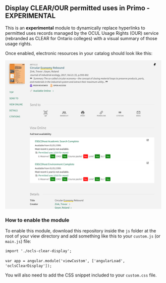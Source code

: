 ## Display CLEAR/OUR permitted uses in Primo - EXPERIMENTAL

This is an **experimental** module to dynamically replace hyperlinks to permitted uses records managed by
the OCUL Usage Rights (OUR) service (rebranded as CLEAR for Ontario colleges) with a visual summary
of those usage rights.

Once enabled, electronic resources in your catalog should look like this:

![Screenshot of the permitted uses module enabled on the Primo interface](clear-display-screenshot.png)

### How to enable the module

To enable this module, download this repository inside the `js` folder at the root of your view directory
and add something like this to your `custom.js` (or `main.js`) file:

```
import './ocls-clear-display';

var app = angular.module('viewCustom', ['angularLoad', 'oclsClearDisplay']);
```

You will also need to add the CSS snippet included to your `custom.css` file.